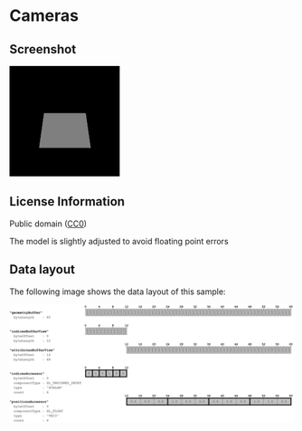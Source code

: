 # Cameras

## Screenshot

![screenshot](screenshot/screenshot.png)

## License Information

Public domain ([CC0](https://creativecommons.org/publicdomain/zero/1.0/))

The model is slightly adjusted to avoid floating point errors

## Data layout

The following image shows the data layout of this sample:

![simpleSquare](screenshot/simpleSquare.png)

